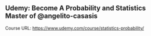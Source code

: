 ## Udemy: Become A Probability and Statistics Master of @angelito-casasis
Course URL: https://www.udemy.com/course/statistics-probability/ 
